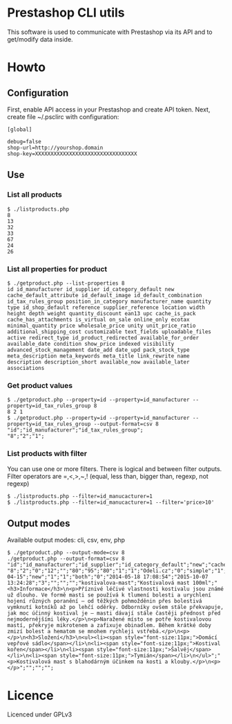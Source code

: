 # Prestashop CLI utils

This software is used to communicate with Prestashop via its API and to get/modify data inside. 

# Howto

## Configuration ##
First, enable API access in your Prestashop and create API token. Next, create file ~/.psclirc with configuration:

```
[global]

debug=false
shop-url=http://yourshop.domain
shop-key=XXXXXXXXXXXXXXXXXXXXXXXXXXXXXXXXX

```

## Use ##

### List all products ###
```
$ ./listproducts.php
8 
13 
32 
33 
67 
24 
26 
```

### List all properties for product ###
```
$ ./getproduct.php --list-properties 8
id id_manufacturer id_supplier id_category_default new cache_default_attribute id_default_image id_default_combination id_tax_rules_group position_in_category manufacturer_name quantity type id_shop_default reference supplier_reference location width height depth weight quantity_discount ean13 upc cache_is_pack cache_has_attachments is_virtual on_sale online_only ecotax minimal_quantity price wholesale_price unity unit_price_ratio additional_shipping_cost customizable text_fields uploadable_files active redirect_type id_product_redirected available_for_order available_date condition show_price indexed visibility advanced_stock_management date_add date_upd pack_stock_type meta_description meta_keywords meta_title link_rewrite name description description_short available_now available_later associations 
```

### Get product values ###
```
$ ./getproduct.php --property=id --property=id_manufacturer --property=id_tax_rules_group 8
8 2 1 
$ ./getproduct.php --property=id --property=id_manufacturer --property=id_tax_rules_group --output-format=csv 8
"id";"id_manufacturer";"id_tax_rules_group";
"8";"2";"1";
```

### List products with filter ###
You can use one or more filters. There is logical and between filter outputs. 
Filter operators are =,<,>,~,! (equal, less than, bigger than, regexp, not regexp)
```
$ ./listproducts.php --filter=id_manucacturer=1
$ ./listproducts.php --filter=id_manucacturer=1 --filter='price>10'
```
## Output modes ##
Available output modes: cli, csv, env, php
```
$ ./getproduct.php --output-mode=csv 8
./getproduct.php --output-format=csv 8
"id";"id_manufacturer";"id_supplier";"id_category_default";"new";"cache_default_attribute";"id_default_image";"id_default_combination";"id_tax_rules_group";"position_in_category";"manufacturer_name";"quantity";"type";"id_shop_default";"reference";"supplier_reference";"location";"width";"height";"depth";"weight";"quantity_discount";"ean13";"upc";"cache_is_pack";"cache_has_attachments";"is_virtual";"on_sale";"online_only";"ecotax";"minimal_quantity";"price";"wholesale_price";"unity";"unit_price_ratio";"additional_shipping_cost";"customizable";"text_fields";"uploadable_files";"active";"redirect_type";"id_product_redirected";"available_for_order";"available_date";"condition";"show_price";"indexed";"visibility";"advanced_stock_management";"date_add";"date_upd";"pack_stock_type";"meta_description";"meta_keywords";"meta_title";"link_rewrite";"name";"description";"description_short";"available_now";"available_later";"associations";
"8";"2";"0";"12";"";"80";"95";"80";"1";"1";"Odeli.cz";"0";"simple";"1";"kmast";"";"";"7.000000";"4.500000";"4.500000";"0.060000";"0";"0";"";"0";"0";"0";"0";"0";"0.000000";"1";"0.000000";"0.000000";"";"0.000000";"0.00";"0";"0";"0";"1";"404";"0";"1";"2015-04-15";"new";"1";"1";"both";"0";"2014-05-18 17:08:54";"2015-10-07 13:24:28";"3";"";"";"";"kostivalova-mast";"Kostivalová mast 100ml";"<h3>Informace</h3>\n<p>Příznivé léčivé vlastnosti kostivalu jsou známé už dlouho. Ve formě masti se používá k tlumení bolesti a urychlení hojení různých poranění – od těžkých pohmožděnin přes bolestivá vymknutí kotníků až po lehčí oděrky. Odborníky ovšem stále překvapuje, jak moc účinný kostival je – masti dávají stále častěji přednost před nejmodernějšími léky.</p>\n<p>Naražené místo se potře kostivalovou mastí, překryje mikrotenem a zafixuje obinadlem. Během krátké doby zmizí bolest a hematom se mnohem rychleji vstřebá.</p>\n<p></p>\n<h3>Složení</h3>\n<ul><li><span style="font-size:11px;">Domácí vepřové sádlo</span></li>\n<li><span style="font-size:11px;">Kostival kořen</span></li>\n<li><span style="font-size:11px;">Šalvěj</span></li>\n<li><span style="font-size:11px;">Tymián</span></li>\n</ul>";"<p>Kostivalová mast s blahodárným účinkem na kosti a klouby.</p>\n<p></p>";"";"";"";
```

# Licence

Licenced under GPLv3
